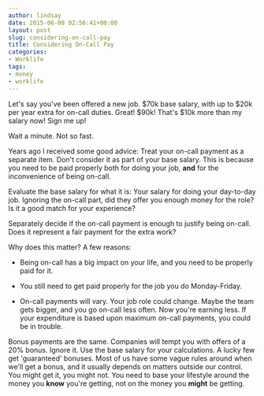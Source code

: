 ```yaml
---
author: lindsay
date: 2015-06-08 02:56:41+00:00
layout: post
slug: considering-on-call-pay
title: Considering On-Call Pay
categories:
- Worklife
tags:
- money
- worklife
---
```


Let's say you've been offered a new job. $70k base salary, with up to $20k per year extra for on-call duties. Great! $90k! That's $10k more than my salary now! Sign me up!

Wait a minute. Not so fast.

Years ago I received some good advice: Treat your on-call payment as a separate item. Don't consider it as part of your base salary. This is because you need to be paid properly both for doing your job, **and** for the inconvenience of being on-call.

Evaluate the base salary for what it is: Your salary for doing your day-to-day job. Ignoring the on-call part, did they offer you enough money for the role? Is it a good match for your experience?

Separately decide if the on-call payment is enough to justify being on-call. Does it represent a fair payment for the extra work?

Why does this matter? A few reasons:




    
  * Being on-call has a big impact on your life, and you need to be properly paid for it.

    
  * You still need to get paid properly for the job you do Monday-Friday.

    
  * On-call payments will vary. Your job role could change. Maybe the team gets bigger, and you go on-call less often. Now you're earning less. If your expenditure is based upon maximum on-call payments, you could be in trouble.



Bonus payments are the same. Companies will tempt you with offers of a 20% bonus. Ignore it. Use the base salary for your calculations. A lucky few get 'guaranteed' bonuses. Most of us have some vague rules around when we'll get a bonus, and it usually depends on matters outside our control. You might get it, you might not. You need to base your lifestyle around the money you **know** you're getting, not on the money you **might** be getting.
